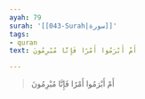 ```yaml
---
ayah: 79
surah: '[[043-Surah|سورة]]'
tags:
- quran
text: أَمْ أَبْرَمُوا أَمْرًا فَإِنَّا مُبْرِمُونَ

---
```

> أَمْ أَبْرَمُوا أَمْرًا فَإِنَّا مُبْرِمُونَ
